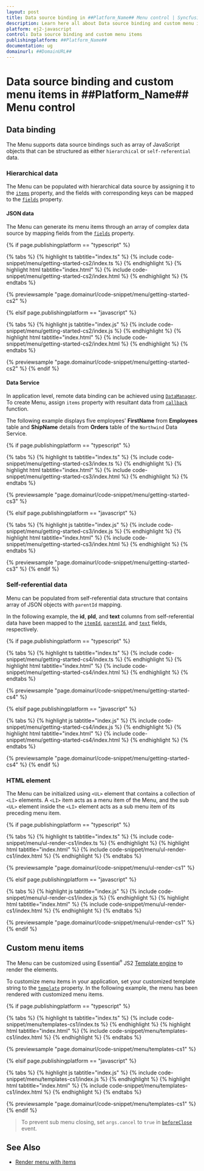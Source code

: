 ```yaml
---
layout: post
title: Data source binding in ##Platform_Name## Menu control | Syncfusion
description: Learn here all about Data source binding and custom menu items in Syncfusion ##Platform_Name## Menu control of Syncfusion Essential JS 2 and more.
platform: ej2-javascript
control: Data source binding and custom menu items 
publishingplatform: ##Platform_Name##
documentation: ug
domainurl: ##DomainURL##
---
```


# Data source binding and custom menu items in ##Platform_Name## Menu control

## Data binding

The Menu supports data source bindings such as array of JavaScript objects that can be structured as either `hierarchical` or `self-referential` data.

### Hierarchical data

The Menu can be populated with hierarchical data source by assigning it to the [`items`](../api/menu/menuItemModel#items) property, and the fields with corresponding keys can be mapped to the [`fields`](../api/menu/fieldSettingsModel) property.

#### JSON data

The Menu can generate its menu items through an array of complex data source by mapping fields from the [`fields`](../api/menu/fieldSettingsModel) property.

{% if page.publishingplatform == "typescript" %}

 {% tabs %}
{% highlight ts tabtitle="index.ts" %}
{% include code-snippet/menu/getting-started-cs2/index.ts %}
{% endhighlight %}
{% highlight html tabtitle="index.html" %}
{% include code-snippet/menu/getting-started-cs2/index.html %}
{% endhighlight %}
{% endtabs %}
        
{% previewsample "page.domainurl/code-snippet/menu/getting-started-cs2" %}

{% elsif page.publishingplatform == "javascript" %}

{% tabs %}
{% highlight js tabtitle="index.js" %}
{% include code-snippet/menu/getting-started-cs2/index.js %}
{% endhighlight %}
{% highlight html tabtitle="index.html" %}
{% include code-snippet/menu/getting-started-cs2/index.html %}
{% endhighlight %}
{% endtabs %}

{% previewsample "page.domainurl/code-snippet/menu/getting-started-cs2" %}
{% endif %}

#### Data Service

In application level, remote data binding can be achieved using [`DataManager`](https://ej2.syncfusion.com/documentation/data). To create Menu, assign `items` property with resultant data from [`callback`](https://ej2.syncfusion.com/documentation/api/data/deferred/#then) function.

The following example displays five employees' **FirstName** from **Employees** table and **ShipName** details from **Orders** table of the `Northwind` Data Service.

{% if page.publishingplatform == "typescript" %}

 {% tabs %}
{% highlight ts tabtitle="index.ts" %}
{% include code-snippet/menu/getting-started-cs3/index.ts %}
{% endhighlight %}
{% highlight html tabtitle="index.html" %}
{% include code-snippet/menu/getting-started-cs3/index.html %}
{% endhighlight %}
{% endtabs %}
        
{% previewsample "page.domainurl/code-snippet/menu/getting-started-cs3" %}

{% elsif page.publishingplatform == "javascript" %}

{% tabs %}
{% highlight js tabtitle="index.js" %}
{% include code-snippet/menu/getting-started-cs3/index.js %}
{% endhighlight %}
{% highlight html tabtitle="index.html" %}
{% include code-snippet/menu/getting-started-cs3/index.html %}
{% endhighlight %}
{% endtabs %}

{% previewsample "page.domainurl/code-snippet/menu/getting-started-cs3" %}
{% endif %}

### Self-referential data

Menu can be populated from self-referential data structure that contains array of JSON objects with `parentId` mapping.

In the following example, the **id**, **pId**, and **text** columns from self-referential data have been mapped to the [`itemId`](../api/menu/fieldSettingsModel/#itemid), [`parentId`](../api/menu/fieldSettingsModel/#parentid), and [`text`](../api/menu/fieldSettingsModel/#text) fields, respectively.

{% if page.publishingplatform == "typescript" %}

 {% tabs %}
{% highlight ts tabtitle="index.ts" %}
{% include code-snippet/menu/getting-started-cs4/index.ts %}
{% endhighlight %}
{% highlight html tabtitle="index.html" %}
{% include code-snippet/menu/getting-started-cs4/index.html %}
{% endhighlight %}
{% endtabs %}
        
{% previewsample "page.domainurl/code-snippet/menu/getting-started-cs4" %}

{% elsif page.publishingplatform == "javascript" %}

{% tabs %}
{% highlight js tabtitle="index.js" %}
{% include code-snippet/menu/getting-started-cs4/index.js %}
{% endhighlight %}
{% highlight html tabtitle="index.html" %}
{% include code-snippet/menu/getting-started-cs4/index.html %}
{% endhighlight %}
{% endtabs %}

{% previewsample "page.domainurl/code-snippet/menu/getting-started-cs4" %}
{% endif %}

### HTML element

The Menu can be initialized using `<UL>` element that contains a collection of `<LI>` elements. A `<LI>` item acts as a menu item of the Menu, and the sub `<UL>` element inside the `<LI>` element acts as a sub menu item of its preceding menu item.

{% if page.publishingplatform == "typescript" %}

 {% tabs %}
{% highlight ts tabtitle="index.ts" %}
{% include code-snippet/menu/ul-render-cs1/index.ts %}
{% endhighlight %}
{% highlight html tabtitle="index.html" %}
{% include code-snippet/menu/ul-render-cs1/index.html %}
{% endhighlight %}
{% endtabs %}
        
{% previewsample "page.domainurl/code-snippet/menu/ul-render-cs1" %}

{% elsif page.publishingplatform == "javascript" %}

{% tabs %}
{% highlight js tabtitle="index.js" %}
{% include code-snippet/menu/ul-render-cs1/index.js %}
{% endhighlight %}
{% highlight html tabtitle="index.html" %}
{% include code-snippet/menu/ul-render-cs1/index.html %}
{% endhighlight %}
{% endtabs %}

{% previewsample "page.domainurl/code-snippet/menu/ul-render-cs1" %}
{% endif %}

## Custom menu items

The Menu can be customized using Essential<sup style="font-size:70%">&reg;</sup> JS2 [Template engine](https://ej2.syncfusion.com/documentation/common/template-engine) to render the elements.

To customize menu items in your application, set your customized template string to the [`template`](../api/menu#template) property. In the following example, the menu has been rendered with customized menu items.

{% if page.publishingplatform == "typescript" %}

 {% tabs %}
{% highlight ts tabtitle="index.ts" %}
{% include code-snippet/menu/templates-cs1/index.ts %}
{% endhighlight %}
{% highlight html tabtitle="index.html" %}
{% include code-snippet/menu/templates-cs1/index.html %}
{% endhighlight %}
{% endtabs %}
        
{% previewsample "page.domainurl/code-snippet/menu/templates-cs1" %}

{% elsif page.publishingplatform == "javascript" %}

{% tabs %}
{% highlight js tabtitle="index.js" %}
{% include code-snippet/menu/templates-cs1/index.js %}
{% endhighlight %}
{% highlight html tabtitle="index.html" %}
{% include code-snippet/menu/templates-cs1/index.html %}
{% endhighlight %}
{% endtabs %}

{% previewsample "page.domainurl/code-snippet/menu/templates-cs1" %}
{% endif %}

>To prevent sub menu closing, set `args.cancel` to `true` in [`beforeClose`](../api/menu#beforeclose) event.

## See Also

* [Render menu with items](./getting-started#getting-started)
